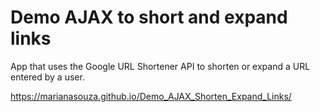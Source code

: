 # Demo AJAX to short and expand links

 App that uses the Google URL Shortener API to shorten or expand a URL entered by a user.
 
 https://marianasouza.github.io/Demo_AJAX_Shorten_Expand_Links/
